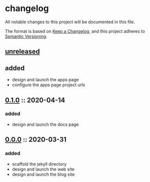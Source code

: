 # changelog

All notable changes to this project will be documented in this file.

The format is based on [Keep a Changelog][changelog],
and this project adheres to [Semantic Versioning][semver].

## [unreleased]

## added

- design and launch the apps page
- configure the apps page project urls

## [0.1.0] :: 2020-04-14

### added

- design and launch the docs page

## [0.0.0] :: 2020-03-31

### added

- scaffold the jekyll directory
- design and launch the web site
- design and launch the blog site

[0.1.0]: https://github.com/RVTR/rvtr/tree/0.1.0 "0.1.0"
[0.0.0]: https://github.com/RVTR/rvtr/tree/0.0.0 "0.0.0"
[changelog]: https://keepachangelog.com/en/1.0.0/ "keep a changelog"
[semver]: https://semver.org/spec/v2.0.0.html "semantic versioning"
[unreleased]: https://github.com/RVTR/rvtr/tree/master "unreleased"
